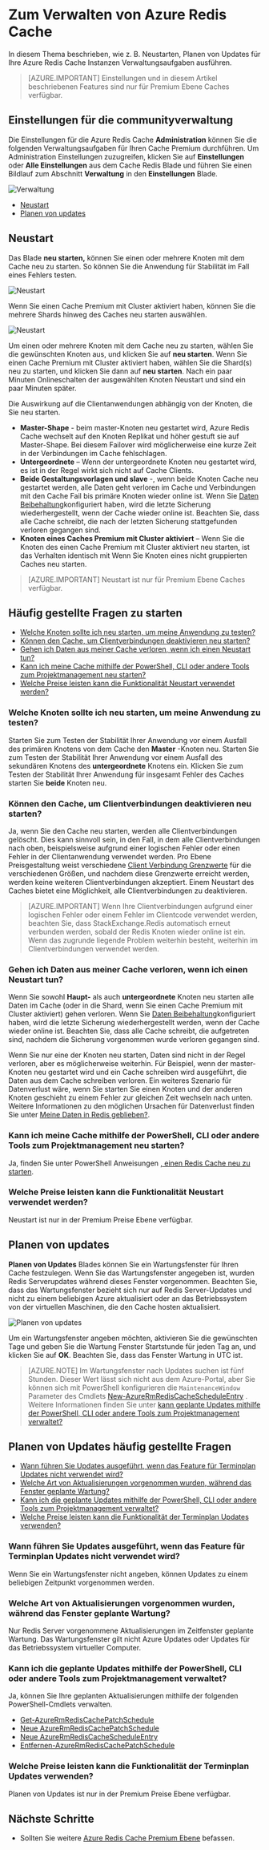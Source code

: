 <properties 
    pageTitle="Zum Verwalten von Azure Redis Cache | Microsoft Azure"
    description="Informationen Sie zum Ausführen von administrativen Aufgaben, wie z. B. Neustart und Zeitplan Updates für Azure Redis Cache"
    services="redis-cache"
    documentationCenter="na"
    authors="steved0x"
    manager="douge"
    editor="tysonn" />
<tags 
    ms.service="cache"
    ms.devlang="na"
    ms.topic="article"
    ms.tgt_pltfrm="cache-redis"
    ms.workload="tbd"
    ms.date="09/27/2016"
    ms.author="sdanie" />

# <a name="how-to-administer-azure-redis-cache"></a>Zum Verwalten von Azure Redis Cache

In diesem Thema beschrieben, wie z. B. Neustarten, Planen von Updates für Ihre Azure Redis Cache Instanzen Verwaltungsaufgaben ausführen.

>[AZURE.IMPORTANT] Einstellungen und in diesem Artikel beschriebenen Features sind nur für Premium Ebene Caches verfügbar.


## <a name="administration-settings"></a>Einstellungen für die communityverwaltung

Die Einstellungen für die Azure Redis Cache **Administration** können Sie die folgenden Verwaltungsaufgaben für Ihren Cache Premium durchführen. Um Administration Einstellungen zuzugreifen, klicken Sie auf **Einstellungen** oder **Alle Einstellungen** aus dem Cache Redis Blade und führen Sie einen Bildlauf zum Abschnitt **Verwaltung** in den **Einstellungen** Blade.

![Verwaltung](./media/cache-administration/redis-cache-administration.png)

-   [Neustart](#reboot)
-   [Planen von updates](#schedule-updates)

## <a name="reboot"></a>Neustart

Das Blade **neu starten,** können Sie einen oder mehrere Knoten mit dem Cache neu zu starten. So können Sie die Anwendung für Stabilität im Fall eines Fehlers testen.

![Neustart](./media/cache-administration/redis-cache-reboot.png)

Wenn Sie einen Cache Premium mit Cluster aktiviert haben, können Sie die mehrere Shards hinweg des Caches neu starten auswählen.

![Neustart](./media/cache-administration/redis-cache-reboot-cluster.png)

Um einen oder mehrere Knoten mit dem Cache neu zu starten, wählen Sie die gewünschten Knoten aus, und klicken Sie auf **neu starten**. Wenn Sie einen Cache Premium mit Cluster aktiviert haben, wählen Sie die Shard(s) neu zu starten, und klicken Sie dann auf **neu starten**. Nach ein paar Minuten Onlineschalten der ausgewählten Knoten Neustart und sind ein paar Minuten später.

Die Auswirkung auf die Clientanwendungen abhängig von der Knoten, die Sie neu starten.

-   **Master-Shape** - beim master-Knoten neu gestartet wird, Azure Redis Cache wechselt auf den Knoten Replikat und höher gestuft sie auf Master-Shape. Bei diesem Failover wird möglicherweise eine kurze Zeit in der Verbindungen im Cache fehlschlagen.
-   **Untergeordnete** – Wenn der untergeordnete Knoten neu gestartet wird, es ist in der Regel wirkt sich nicht auf Cache Clients.
-   **Beide Gestaltungsvorlagen und slave** -, wenn beide Knoten Cache neu gestartet werden, alle Daten geht verloren im Cache und Verbindungen mit den Cache Fail bis primäre Knoten wieder online ist. Wenn Sie [Daten Beibehaltung](cache-how-to-premium-persistence.md)konfiguriert haben, wird die letzte Sicherung wiederhergestellt, wenn der Cache wieder online ist. Beachten Sie, dass alle Cache schreibt, die nach der letzten Sicherung stattgefunden verloren gegangen sind.
-   **Knoten eines Caches Premium mit Cluster aktiviert** – Wenn Sie die Knoten des einen Cache Premium mit Cluster aktiviert neu starten, ist das Verhalten identisch mit Wenn Sie Knoten eines nicht gruppierten Caches neu starten.


>[AZURE.IMPORTANT] Neustart ist nur für Premium Ebene Caches verfügbar.

## <a name="reboot-faq"></a>Häufig gestellte Fragen zu starten

-   [Welche Knoten sollte ich neu starten, um meine Anwendung zu testen?](#which-node-should-i-reboot-to-test-my-application)
-   [Können den Cache, um Clientverbindungen deaktivieren neu starten?](#can-i-reboot-the-cache-to-clear-client-connections)
-   [Gehen ich Daten aus meiner Cache verloren, wenn ich einen Neustart tun?](#will-i-lose-data-from-my-cache-if-i-do-a-reboot)
-   [Kann ich meine Cache mithilfe der PowerShell, CLI oder andere Tools zum Projektmanagement neu starten?](#can-i-reboot-my-cache-using-powershell-cli-or-other-management-tools)
-   [Welche Preise leisten kann die Funktionalität Neustart verwendet werden?](#what-pricing-tiers-can-use-the-reboot-functionality)


### <a name="which-node-should-i-reboot-to-test-my-application"></a>Welche Knoten sollte ich neu starten, um meine Anwendung zu testen?

Starten Sie zum Testen der Stabilität Ihrer Anwendung vor einem Ausfall des primären Knotens von dem Cache den **Master** -Knoten neu. Starten Sie zum Testen der Stabilität Ihrer Anwendung vor einem Ausfall des sekundären Knotens des **untergeordnete** Knotens ein. Klicken Sie zum Testen der Stabilität Ihrer Anwendung für insgesamt Fehler des Caches starten Sie **beide** Knoten neu.

### <a name="can-i-reboot-the-cache-to-clear-client-connections"></a>Können den Cache, um Clientverbindungen deaktivieren neu starten?

Ja, wenn Sie den Cache neu starten, werden alle Clientverbindungen gelöscht. Dies kann sinnvoll sein, in den Fall, in dem alle Clientverbindungen nach oben, beispielsweise aufgrund einer logischen Fehler oder einen Fehler in der Clientanwendung verwendet werden. Pro Ebene Preisgestaltung weist verschiedene [Client Verbindung Grenzwerte](cache-configure.md#default-redis-server-configuration) für die verschiedenen Größen, und nachdem diese Grenzwerte erreicht werden, werden keine weiteren Clientverbindungen akzeptiert. Einem Neustart des Caches bietet eine Möglichkeit, alle Clientverbindungen zu deaktivieren.

>[AZURE.IMPORTANT] Wenn Ihre Clientverbindungen aufgrund einer logischen Fehler oder einem Fehler im Clientcode verwendet werden, beachten Sie, dass StackExchange.Redis automatisch erneut verbunden werden, sobald der Redis Knoten wieder online ist ein. Wenn das zugrunde liegende Problem weiterhin besteht, weiterhin im Clientverbindungen verwendet werden.

### <a name="will-i-lose-data-from-my-cache-if-i-do-a-reboot"></a>Gehen ich Daten aus meiner Cache verloren, wenn ich einen Neustart tun?

Wenn Sie sowohl **Haupt-** als auch **untergeordnete** Knoten neu starten alle Daten im Cache (oder in die Shard, wenn Sie einen Cache Premium mit Cluster aktiviert) gehen verloren. Wenn Sie [Daten Beibehaltung](cache-how-to-premium-persistence.md)konfiguriert haben, wird die letzte Sicherung wiederhergestellt werden, wenn der Cache wieder online ist. Beachten Sie, dass alle Cache schreibt, die aufgetreten sind, nachdem die Sicherung vorgenommen wurde verloren gegangen sind.

Wenn Sie nur eine der Knoten neu starten, Daten sind nicht in der Regel verloren, aber es möglicherweise weiterhin. Für Beispiel, wenn der master-Knoten neu gestartet wird und ein Cache schreiben wird ausgeführt, die Daten aus dem Cache schreiben verloren. Ein weiteres Szenario für Datenverlust wäre, wenn Sie starten Sie einen Knoten und der anderen Knoten geschieht zu einem Fehler zur gleichen Zeit wechseln nach unten. Weitere Informationen zu den möglichen Ursachen für Datenverlust finden Sie unter [Meine Daten in Redis geblieben?](https://gist.github.com/JonCole/b6354d92a2d51c141490f10142884ea4#file-whathappenedtomydatainredis-md).

### <a name="can-i-reboot-my-cache-using-powershell-cli-or-other-management-tools"></a>Kann ich meine Cache mithilfe der PowerShell, CLI oder andere Tools zum Projektmanagement neu starten?

Ja, finden Sie unter PowerShell Anweisungen [, einen Redis Cache neu zu starten](cache-howto-manage-redis-cache-powershell.md#to-reboot-a-redis-cache).

### <a name="what-pricing-tiers-can-use-the-reboot-functionality"></a>Welche Preise leisten kann die Funktionalität Neustart verwendet werden?

Neustart ist nur in der Premium Preise Ebene verfügbar.

## <a name="schedule-updates"></a>Planen von updates

**Planen von Updates** Blades können Sie ein Wartungsfenster für Ihren Cache festzulegen. Wenn Sie das Wartungsfenster angegeben ist, wurden Redis Serverupdates während dieses Fenster vorgenommen. Beachten Sie, dass das Wartungsfenster bezieht sich nur auf Redis Server-Updates und nicht zu einem beliebigen Azure aktualisiert oder an das Betriebssystem von der virtuellen Maschinen, die den Cache hosten aktualisiert.

![Planen von updates](./media/cache-administration/redis-schedule-updates.png)

Um ein Wartungsfenster angeben möchten, aktivieren Sie die gewünschten Tage und geben Sie die Wartung Fenster Startstunde für jeden Tag an, und klicken Sie auf **OK**. Beachten Sie, dass das Fenster Wartung in UTC ist. 

>[AZURE.NOTE] Im Wartungsfenster nach Updates suchen ist fünf Stunden. Dieser Wert lässt sich nicht aus dem Azure-Portal, aber Sie können sich mit PowerShell konfigurieren die `MaintenanceWindow` Parameter des Cmdlets [New-AzureRmRedisCacheScheduleEntry](https://msdn.microsoft.com/library/azure/mt763833.aspx) . Weitere Informationen finden Sie unter [kann geplante Updates mithilfe der PowerShell, CLI oder andere Tools zum Projektmanagement verwaltet?](#can-i-managed-scheduled-updates-using-powershell-cli-or-other-management-tools)

## <a name="schedule-updates-faq"></a>Planen von Updates häufig gestellte Fragen

-   [Wann führen Sie Updates ausgeführt, wenn das Feature für Terminplan Updates nicht verwendet wird?](#when-do-updates-occur-if-i-dont-use-the-schedule-updates-feature)
-   [Welche Art von Aktualisierungen vorgenommen wurden, während das Fenster geplante Wartung?](#what-type-of-updates-are-made-during-the-scheduled-maintenance-window)
-   [Kann ich die geplante Updates mithilfe der PowerShell, CLI oder andere Tools zum Projektmanagement verwaltet?](#can-i-managed-scheduled-updates-using-powershell-cli-or-other-management-tools)
-   [Welche Preise leisten kann die Funktionalität der Terminplan Updates verwenden?](#what-pricing-tiers-can-use-the-schedule-updates-functionality)

### <a name="when-do-updates-occur-if-i-dont-use-the-schedule-updates-feature"></a>Wann führen Sie Updates ausgeführt, wenn das Feature für Terminplan Updates nicht verwendet wird?

Wenn Sie ein Wartungsfenster nicht angeben, können Updates zu einem beliebigen Zeitpunkt vorgenommen werden.

### <a name="what-type-of-updates-are-made-during-the-scheduled-maintenance-window"></a>Welche Art von Aktualisierungen vorgenommen wurden, während das Fenster geplante Wartung?

Nur Redis Server vorgenommene Aktualisierungen im Zeitfenster geplante Wartung. Das Wartungsfenster gilt nicht Azure Updates oder Updates für das Betriebssystem virtueller Computer.

### <a name="can-i-managed-scheduled-updates-using-powershell-cli-or-other-management-tools"></a>Kann ich die geplante Updates mithilfe der PowerShell, CLI oder andere Tools zum Projektmanagement verwaltet?

Ja, können Sie Ihre geplanten Aktualisierungen mithilfe der folgenden PowerShell-Cmdlets verwalten.

-   [Get-AzureRmRedisCachePatchSchedule](https://msdn.microsoft.com/library/azure/mt763835.aspx)
-   [Neue AzureRmRedisCachePatchSchedule](https://msdn.microsoft.com/library/azure/mt763834.aspx)
-   [Neue AzureRmRedisCacheScheduleEntry](https://msdn.microsoft.com/library/azure/mt763833.aspx)
-   [Entfernen-AzureRmRedisCachePatchSchedule](https://msdn.microsoft.com/library/azure/mt763837.aspx)

### <a name="what-pricing-tiers-can-use-the-schedule-updates-functionality"></a>Welche Preise leisten kann die Funktionalität der Terminplan Updates verwenden?

Planen von Updates ist nur in der Premium Preise Ebene verfügbar.

## <a name="next-steps"></a>Nächste Schritte

-   Sollten Sie weitere [Azure Redis Cache Premium Ebene](cache-premium-tier-intro.md) befassen.





